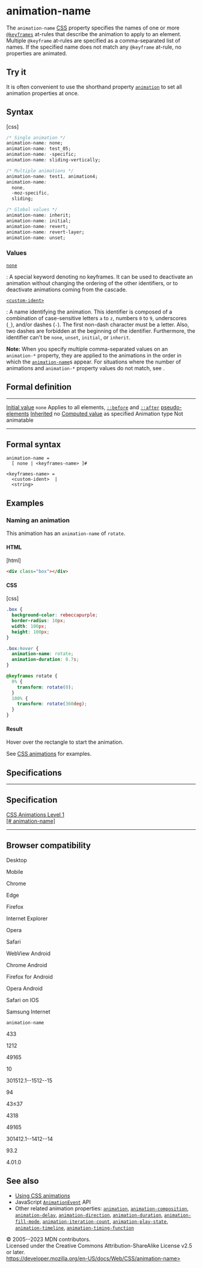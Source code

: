 animation-name
==============

The `animation-name`
[CSS](https://developer.mozilla.org/en-US/docs/Web/CSS) property
specifies the names of one or more [`@keyframes`](@keyframes.md) at-rules
that describe the animation to apply to an element. Multiple `@keyframe`
at-rules are specified as a comma-separated list of names. If the
specified name does not match any `@keyframe` at-rule, no properties are
animated.

Try it
------

It is often convenient to use the shorthand property
[`animation`](animation.md) to set all animation properties at once.

Syntax
------

[css]

```css
/* Single animation */
animation-name: none;
animation-name: test_05;
animation-name: -specific;
animation-name: sliding-vertically;

/* Multiple animations */
animation-name: test1, animation4;
animation-name:
  none,
  -moz-specific,
  sliding;

/* Global values */
animation-name: inherit;
animation-name: initial;
animation-name: revert;
animation-name: revert-layer;
animation-name: unset;
```

### Values

[`none`](#none)

:   A special keyword denoting no keyframes. It can be used to
    deactivate an animation without changing the ordering of the other
    identifiers, or to deactivate animations coming from the cascade.

[`<custom-ident>`](custom-ident.md)

:   A name identifying the animation. This identifier is composed of a
    combination of case-sensitive letters `a` to `z`, numbers `0` to
    `9`, underscores (`_`), and/or dashes (`-`). The first non-dash
    character must be a letter. Also, two dashes are forbidden at the
    beginning of the identifier. Furthermore, the identifier can\'t be
    `none`, `unset`, `initial`, or `inherit`.

**Note:** When you specify multiple comma-separated values on an
`animation-*` property, they are applied to the animations in the order
in which the [`animation-name`](animation-name.md)s appear. For situations
where the number of animations and `animation-*` property values do not
match, see [](using_css_animations.md#setting_multiple_animation_property_values).

Formal definition
-----------------

  ---------------------------------- --------------------------------------------------------------------------------------------------
  [Initial value](initial_value.md)     `none`
  Applies to                         all elements, [`::before`](::before) and [`::after`](::after) [pseudo-elements](pseudo-elements.md)
  [Inherited](inheritance.md)           no
  [Computed value](computed_value.md)   as specified
  Animation type                     Not animatable
  ---------------------------------- --------------------------------------------------------------------------------------------------

Formal syntax
-------------

```
animation-name = 
  [ none | <keyframes-name> ]#  

<keyframes-name> = 
  <custom-ident>  |
  <string>        
```

Examples
--------

### Naming an animation

This animation has an `animation-name` of `rotate`.

#### HTML

[html]

```html
<div class="box"></div>
```

#### CSS

[css]

```css
.box {
  background-color: rebeccapurple;
  border-radius: 10px;
  width: 100px;
  height: 100px;
}

.box:hover {
  animation-name: rotate;
  animation-duration: 0.7s;
}

@keyframes rotate {
  0% {
    transform: rotate(0);
  }
  100% {
    transform: rotate(360deg);
  }
}
```

#### Result

Hover over the rectangle to start the animation.

See [CSS animations](using_css_animations.md) for examples.

Specifications
--------------

  -----------------------------------------------------------------------------------

Specification
  -----------------------------------------------------------------------------------

  [CSS Animations Level 1\
  [\#
  animation-name]](https://drafts.csswg.org/css-animations/#animation-name)

  -----------------------------------------------------------------------------------

Browser compatibility
---------------------

Desktop

Mobile

Chrome

Edge

Firefox

Internet Explorer

Opera

Safari

WebView Android

Chrome Android

Firefox for Android

Opera Android

Safari on IOS

Samsung Internet

`animation-name`

433

1212

49165

10

301512.1--1512--15

94

43≤37

4318

49165

301412.1--1412--14

93.2

4.01.0

See also
--------

- [Using CSS animations](using_css_animations.md)
- JavaScript
    [`AnimationEvent`](https://developer.mozilla.org/en-US/docs/Web/API/AnimationEvent)
    API
- Other related animation properties: [`animation`](animation.md),
    [`animation-composition`](animation-composition.md),
    [`animation-delay`](animation-delay.md),
    [`animation-direction`](animation-direction.md),
    [`animation-duration`](animation-duration.md),
    [`animation-fill-mode`](animation-fill-mode.md),
    [`animation-iteration-count`](animation-iteration-count.md),
    [`animation-play-state`](animation-play-state.md),
    [`animation-timeline`](animation-timeline.md),
    [`animation-timing-function`](animation-timing-function.md)

© 2005--2023 MDN contributors.\
Licensed under the Creative Commons Attribution-ShareAlike License v2.5
or later.\
https://developer.mozilla.org/en-US/docs/Web/CSS/animation-name>
